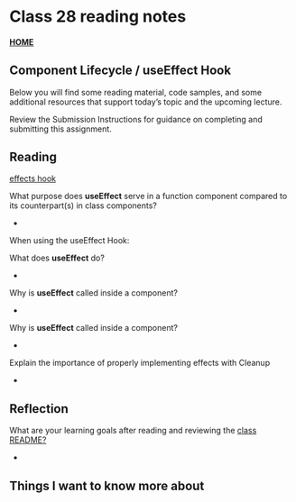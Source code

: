 # Class 28 reading notes

#### [HOME](https://cesarderio.github.io/reading-notes/)

## Component Lifecycle / **useEffect** Hook

Below you will find some reading material, code samples, and some additional resources that support today’s topic and the upcoming lecture.

Review the Submission Instructions for guidance on completing and submitting this assignment.

## Reading

[effects hook](https://reactjs.org/docs/hooks-effect.html)

What purpose does **useEffect** serve in a function component compared to its counterpart(s) in class components?

*

When using the useEffect Hook:

  What does **useEffect** do?

*

  Why is **useEffect** called inside a component?

*

  Why is **useEffect** called inside a component?

*

Explain the importance of properly implementing effects with Cleanup

*

## Reflection

What are your learning goals after reading and reviewing the [class README?](https://codefellows.github.io/code-401-javascript-guide/curriculum/class-06/)

*

## Things I want to know more about
